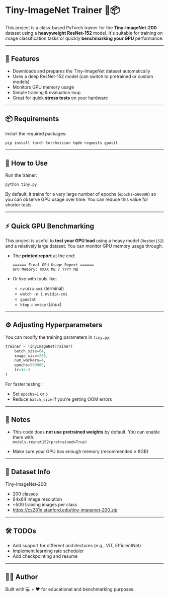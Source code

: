 

# Tiny-ImageNet Trainer 🧠📦

This project is a class-based PyTorch trainer for the **Tiny-ImageNet-200** dataset using a **heavyweight ResNet-152** model. It's suitable for training on image classification tasks or quickly **benchmarking your GPU** performance.

---

## 🚀 Features

- Downloads and prepares the Tiny-ImageNet dataset automatically
- Uses a deep ResNet-152 model (can switch to pretrained or custom models)
- Monitors GPU memory usage
- Simple training & evaluation loop
- Great for quick **stress tests** on your hardware

---

## 📦 Requirements

Install the required packages:

```bash
pip install torch torchvision tqdm requests gputil
```

---

## 📁 How to Use

Run the trainer:

```bash
python tiny.py
```

By default, it trains for a very large number of epochs (`epochs=500000`) so you can observe GPU usage over time. You can reduce this value for shorter tests.

---

## ⚡ Quick GPU Benchmarking

This project is useful to **test your GPU load** using a heavy model (`ResNet152`) and a relatively large dataset. You can monitor GPU memory usage through:

- The **printed report** at the end:
  ```
  ====== Final GPU Usage Report ======
  GPU Memory: XXXX MB / YYYY MB
  ```

- Or live with tools like:
  - `nvidia-smi` (terminal)
  - `watch -n 1 nvidia-smi`
  - `gpustat`
  - `htop` + `nvtop` (Linux)

---

## ⚙️ Adjusting Hyperparameters

You can modify the training parameters in `tiny.py`:

```python
trainer = TinyImageNetTrainer(
    batch_size=64,
    image_size=256,
    num_workers=4,
    epochs=500000,
    lr=1e-3
)
```

For faster testing:
- Set `epochs=1` or `5`
- Reduce `batch_size` if you're getting OOM errors

---

## 📌 Notes

- This code does **not use pretrained weights** by default.
  You can enable them with:  
  `models.resnet152(pretrained=True)`

- Make sure your GPU has enough memory (recommended ≥ 8GB)

---

## 🧠 Dataset Info

Tiny-ImageNet-200:
- 200 classes
- 64x64 image resolution
- ~500 training images per class
- https://cs231n.stanford.edu/tiny-imagenet-200.zip

---

## 🛠 TODOs

- Add support for different architectures (e.g., ViT, EfficientNet)
- Implement learning rate scheduler
- Add checkpointing and resume

---

## 🧑‍💻 Author

Built with 💻 + ❤️ for educational and benchmarking purposes.
```
